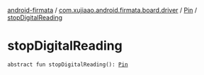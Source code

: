 [android-firmata](../../index.md) / [com.xujiaao.android.firmata.board.driver](../index.md) / [Pin](index.md) / [stopDigitalReading](./stop-digital-reading.md)

# stopDigitalReading

`abstract fun stopDigitalReading(): `[`Pin`](index.md)